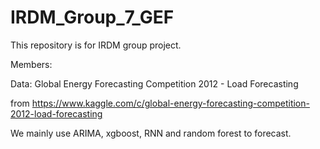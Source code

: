 # IRDM_Group_7_GEF
This repository is for IRDM group project. 

Members:  

Data: Global Energy Forecasting Competition 2012 - Load Forecasting 

from https://www.kaggle.com/c/global-energy-forecasting-competition-2012-load-forecasting  

We mainly use ARIMA, xgboost, RNN and random forest to forecast.
